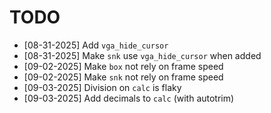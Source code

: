 # TODO

- [08-31-2025] Add `vga_hide_cursor`
- [08-31-2025] Make `snk` use `vga_hide_cursor` when added
- [09-02-2025] Make `box` not rely on frame speed
- [09-02-2025] Make `snk` not rely on frame speed
- [09-03-2025] Division on `calc` is flaky
- [09-03-2025] Add decimals to `calc` (with autotrim)